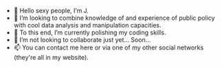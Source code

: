 - 👋 Hello sexy people, I’m J.
- 👀 I’m looking to combine knowledge of and experience of public policy with cool data analysis and manipulation capacities.
- 🌱 To this end, I’m currently polishing my coding skills.
- 💞️ I’m not looking to collaborate just yet... Soon...
- 📫 You can contact me here or via one of my other social networks (they're all in my website).

<!---
jbolns/jbolns is a ✨ special ✨ repository because its `README.md` (this file) appears on your GitHub profile.
You can click the Preview link to take a look at your changes.
--->
